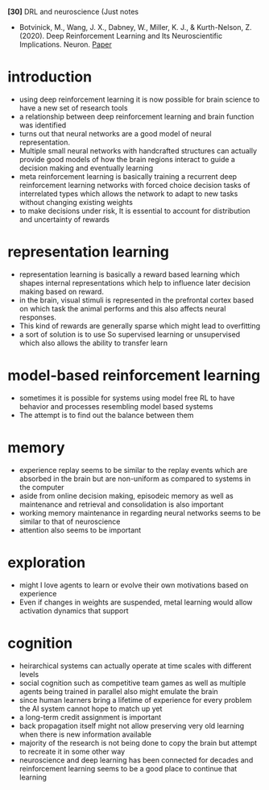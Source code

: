 **[30]** DRL and neuroscience (Just notes
- Botvinick, M., Wang, J. X., Dabney, W., Miller, K. J., & Kurth-Nelson, Z. (2020). Deep Reinforcement Learning and Its Neuroscientific Implications. Neuron. [Paper](https://arxiv.org/pdf/2007.03750)

# introduction
- using deep reinforcement learning it is now possible for brain science to have a new set of research tools
- a relationship between deep reinforcement learning and brain function was identified
- turns out that neural networks are a good model of neural representation. 
- Multiple small neural networks with handcrafted structures can actually provide good models of how the brain regions interact to guide a decision making and eventually learning
- meta reinforcement learning is basically training a recurrent deep reinforcement learning networks with forced choice decision tasks of interrelated types which allows the network to adapt to new tasks without changing existing weights
- to make decisions under risk, It is essential to account for distribution and uncertainty of rewards

# representation learning
- representation learning is basically a reward based learning which shapes internal representations which help to influence later decision making based on reward. 
- in the brain, visual stimuli is represented in the prefrontal cortex based on which task the animal performs and this also affects neural responses.
- This kind of rewards are generally sparse which might lead to overfitting
- a sort of solution is to use So supervised learning or unsupervised which also allows the ability to transfer learn

# model-based reinforcement learning
- sometimes it is possible for systems using model free RL to have behavior and processes resembling model based systems
- The attempt is to find out the balance between them

# memory 
- experience replay seems to be similar to the replay events which are absorbed in the brain but are non-uniform as compared to systems in the computer
- aside from online decision making, episodeic memory as well as maintenance and retrieval and consolidation is also important
- working memory maintenance in regarding neural networks seems to be similar to that of neuroscience
- attention also seems to be important

# exploration
- might I love agents to learn or evolve their own motivations based on experience
- Even if changes in weights are suspended, metal learning would allow activation dynamics that support

# cognition
- heirarchical systems can actually operate at time scales with different levels
- social cognition such as competitive team games as well as multiple agents being trained in parallel also might emulate the brain
- since human learners bring a lifetime of experience for every problem the AI system cannot hope to match up yet
- a long-term credit assignment is important
- back propagation itself might not allow preserving very old learning when there is new information available
- majority of the research is not being done to copy the brain but attempt to recreate it in some other way
- neuroscience and deep learning has been connected for decades and reinforcement learning seems to be a good place to continue that learning
